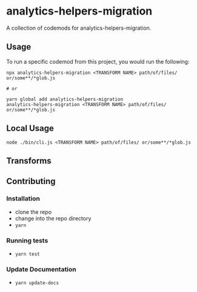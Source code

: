 # analytics-helpers-migration


A collection of codemods for analytics-helpers-migration.

## Usage

To run a specific codemod from this project, you would run the following:

```
npx analytics-helpers-migration <TRANSFORM NAME> path/of/files/ or/some**/*glob.js

# or

yarn global add analytics-helpers-migration
analytics-helpers-migration <TRANSFORM NAME> path/of/files/ or/some**/*glob.js
```

## Local Usage
```
node ./bin/cli.js <TRANSFORM NAME> path/of/files/ or/some**/*glob.js
```

## Transforms

<!--TRANSFORMS_START-->
<!--TRANSFORMS_END-->

## Contributing

### Installation

* clone the repo
* change into the repo directory
* `yarn`

### Running tests

* `yarn test`

### Update Documentation

* `yarn update-docs`